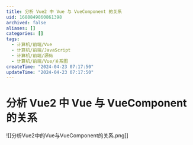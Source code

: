 ```yaml
---
title: 分析 Vue2 中 Vue 与 VueComponent 的关系
uid: 1688849860861398
archived: false
aliases: []
categories: []
tags:
  - 计算机/前端/Vue
  - 计算机/前端/JavaScript
  - 计算机/前端/源码
  - 计算机/前端/Vue/关系图
createTime: "2024-04-23 07:17:50"
updateTime: "2024-04-23 07:17:50"
---
```


# 分析 Vue2 中 Vue 与 VueComponent 的关系

![[分析Vue2中的Vue与VueComponent的关系.png]]

